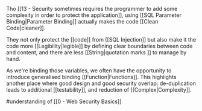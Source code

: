 Tho [[13 - Security sometimes requires the programmer to add some complexity in order to protect the application]], using [[SQL Parameter Binding|Parameter Binding]] actually makes the code [[Clean Code|cleaner]].

They not only protect the [[code]] from [[SQL Injection]] but also make it the code more [[Legibility|legible]] by defining clear boundaries between code and content, and there are less [[String|quotation marks ]] to manage by hand.

As we're binding those variables, we often have the opportunity to introduce generalised binding [[Function|Functions]]. This highlights another place where good design and good security overlap: de-duplication leads to additional [[testability]], and reduction of [[Complex|Complexity]].

#understanding of [[0 - Web Security Basics]]